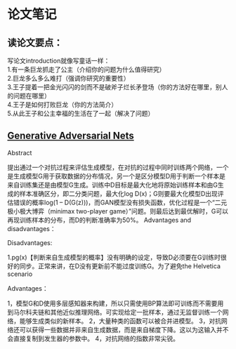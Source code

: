 论文笔记
====

读论文要点：
----

写论文introduction就像写童话一样：<br>
1.有一条巨龙抓走了公主（介绍你的问题为什么值得研究）<br>
2.巨龙多么多么难打（强调你研究的重要性）<br>
3.王子提着一把金光闪闪的剑而不是破斧子烂长矛登场（你的方法好在哪里，别人的问题在哪里）<br>
4.王子是如何打败巨龙（你的方法简介）<br>
5.从此王子和公主幸福的生活在了一起（解决了问题）<br>

[Generative Adversarial Nets](https://arxiv.org/pdf/1406.2661.pdf )
----
Abstract

 提出通过一个对抗过程来评估生成模型，在对抗的过程中同时训练两个网络，一个是生成模型G用于获取数据的分布情况，另一个是区分模型D用于判断一个样本是来自训练集还是由模型G生成。训练中D目标是最大化地将原始训练样本和由G生成的样本准确区分，即二分类问题，最大化log D(x)；G则要最大化模型D出现评估错误的概率log(1 – D(G(z)))，而GAN模型没有损失函数，优化过程是一个“二元极小极大博弈（minimax two-player game）”问题。则最后达到最优解时，G可以再现训练样本的分布，而D的判断准确率为50%。
Advantages and disadvantages：

Disadvantages:

1.pg(x)【判断来自生成模型的概率】没有明确的设定，导致D必须要在G训练时很好的同步。正常来讲，在D没有更新前不能过度训练G。为了避免the Helvetica scenario

Advantages：

1，模型G和D使用多层感知器来构建，所以只需使用BP算法即可训练而不需要用到马尔科夫链和其他近似推理网络。可实现给定一批样本，通过无监督训练一个网络，能够生成类似的新样本。
2，大量种类的函数可以被合并进模型。
3，对抗网络还可以获得一些数据并非来自生成数据，而是来自梯度下降。这以为这输入并不会直接复制到发生器的参数中。
4，对抗网络的指数非常尖锐。
